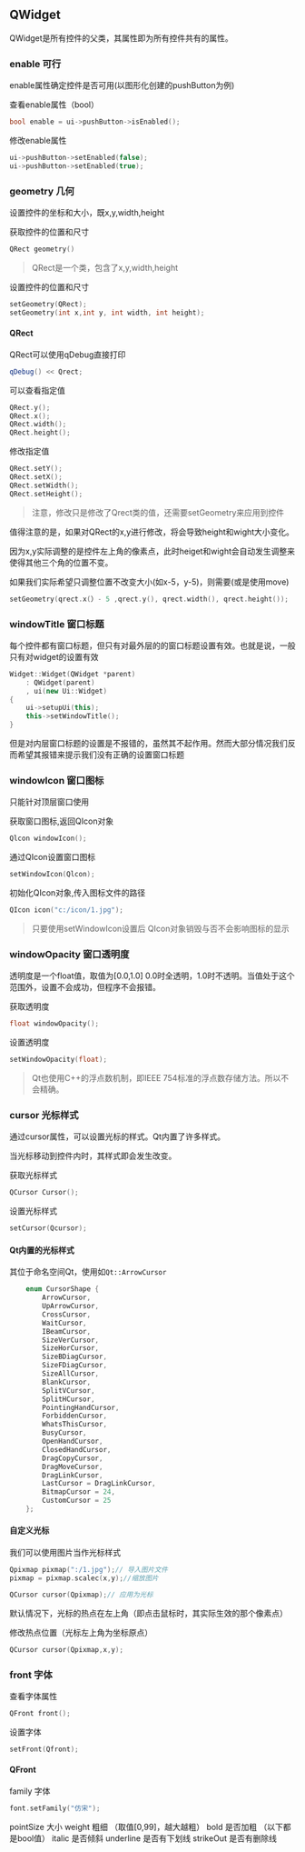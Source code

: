 ## QWidget

QWidget是所有控件的父类，其属性即为所有控件共有的属性。

### enable 可行
 enable属性确定控件是否可用(以图形化创建的pushButton为例)

查看enable属性（bool）
```C++
bool enable = ui->pushButton->isEnabled();
```

修改enable属性
```C++
ui->pushButton->setEnabled(false);
ui->pushButton->setEnabled(true);
```

### geometry 几何

设置控件的坐标和大小，既x,y,width,height

获取控件的位置和尺寸
```C++
QRect geometry()
```

> QRect是一个类，包含了x,y,width,height

设置控件的位置和尺寸
```C++
setGeometry(QRect);
setGeometry(int x,int y, int width, int height);
```

#### QRect

QRect可以使用qDebug直接打印
```C++
qDebug() << Qrect;
```

可以查看指定值
```C++
QRect.y();
QRect.x();
QRect.width();
QRect.height();
```

修改指定值
```C++
QRect.setY();
QRect.setX();
QRect.setWidth();
QRect.setHeight();
```

> 注意，修改只是修改了Qrect类的值，还需要setGeometry来应用到控件


值得注意的是，如果对QRect的x,y进行修改，将会导致height和wight大小变化。

因为x,y实际调整的是控件左上角的像素点，此时heiget和wight会自动发生调整来使得其他三个角的位置不变。

如果我们实际希望只调整位置不改变大小(如x-5，y-5)，则需要(或是使用move)
```C++
setGeometry(qrect.x(）- 5 ,qrect.y(), qrect.width(), qrect.height());
```
### windowTitle 窗口标题

每个控件都有窗口标题，但只有对最外层的的窗口标题设置有效。也就是说，一般只有对widget的设置有效
```C++
Widget::Widget(QWidget *parent)
    : QWidget(parent)
    , ui(new Ui::Widget)
{
    ui->setupUi(this);
    this->setWindowTitle();
}
```

但是对内层窗口标题的设置是不报错的，虽然其不起作用。然而大部分情况我们反而希望其报错来提示我们没有正确的设置窗口标题

### windowlcon 窗口图标
只能针对顶层窗口使用

获取窗口图标,返回QIcon对象
```C++
Qlcon windowIcon();
```
通过QIcon设置窗口图标
```C++
setWindowIcon(Qlcon);
```

初始化QIcon对象,传入图标文件的路径
```C++
QIcon icon("c:/icon/1.jpg");
```
> 只要使用setWindowIcon设置后 QIcon对象销毁与否不会影响图标的显示

### windowOpacity 窗口透明度

透明度是一个float值，取值为\[0.0,1.0\] 0.0时全透明，1.0时不透明。当值处于这个范围外，设置不会成功，但程序不会报错。

获取透明度
```C++
float windowOpacity();
```

设置透明度
```C++
setWindowOpacity(float);
```
>Qt也使用C++的浮点数机制，即IEEE 754标准的浮点数存储方法。所以不会精确。

### cursor 光标样式

通过cursor属性，可以设置光标的样式。Qt内置了许多样式。

当光标移动到控件内时，其样式即会发生改变。


获取光标样式
```C++
QCursor Cursor();
```

设置光标样式
```C++
setCursor(Qcursor);
```

#### Qt内置的光标样式
其位于命名空间Qt，使用如`Qt::ArrowCursor`
```C++
    enum CursorShape {
        ArrowCursor,
        UpArrowCursor,
        CrossCursor,
        WaitCursor,
        IBeamCursor,
        SizeVerCursor,
        SizeHorCursor,
        SizeBDiagCursor,
        SizeFDiagCursor,
        SizeAllCursor,
        BlankCursor,
        SplitVCursor,
        SplitHCursor,
        PointingHandCursor,
        ForbiddenCursor,
        WhatsThisCursor,
        BusyCursor,
        OpenHandCursor,
        ClosedHandCursor,
        DragCopyCursor,
        DragMoveCursor,
        DragLinkCursor,
        LastCursor = DragLinkCursor,
        BitmapCursor = 24,
        CustomCursor = 25
    };
```
#### 自定义光标

我们可以使用图片当作光标样式

```C++
Qpixmap pixmap(":/1.jpg");// 导入图片文件
pixmap = pixmap.scalec(x,y);//缩放图片

QCursor cursor(Qpixmap);// 应用为光标
```

默认情况下，光标的热点在左上角（即点击鼠标时，其实际生效的那个像素点）

修改热点位置（光标左上角为坐标原点）
```C++
QCursor cursor(Qpixmap,x,y);
```

### front 字体

查看字体属性
```C++
QFront front();
```

设置字体
```C++
setFront(Qfront);
```

#### QFront

family 字体
```C++
font.setFamily("仿宋");
```
pointSize 大小
weight 粗细 （取值\[0,99\]，越大越粗） 
bold 是否加粗 （以下都是bool值）
italic 是否倾斜
underline 是否有下划线
strikeOut 是否有删除线